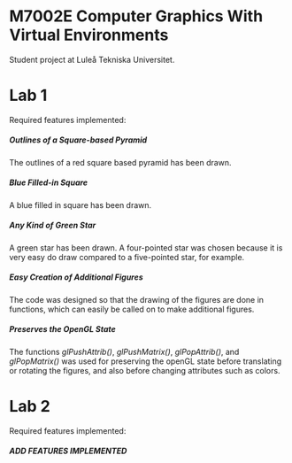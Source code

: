 M7002E Computer Graphics With Virtual Environments
=================================================
Student project at Luleå Tekniska Universitet.

Lab 1
=======================
Required features implemented:

##### Outlines of a Square-based Pyramid
The outlines of a red square based pyramid has been drawn. 

##### Blue Filled-in Square
A blue filled in square has been drawn.

##### Any Kind of Green Star
A green star has been drawn. A four-pointed star was chosen because it is very easy do draw compared to a five-pointed star, for example. 

##### Easy Creation of Additional Figures
The code was designed so that the drawing of the figures are done in functions, which can easily be called on to make additional figures. 

##### Preserves the OpenGL State
The functions *glPushAttrib()*, *glPushMatrix()*, *glPopAttrib()*, and *glPopMatrix()* was used  for preserving the openGL state before translating or rotating the figures, and also before changing attributes such as colors.

Lab 2
=======================
Required features implemented:

##### ADD FEATURES IMPLEMENTED



